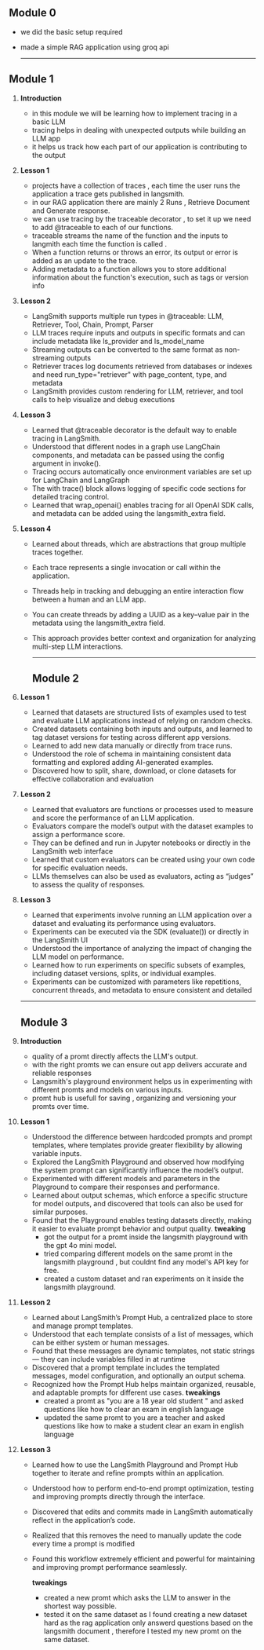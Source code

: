 ## Module 0
 - we did the basic setup required
 - made a simple RAG application using groq api
  
    ---
   
## Module 1  
1. **Introduction**
   - in this module we will be learning how to implement tracing in a basic LLM
   - tracing helps in dealing with unexpected outputs while building an LLM app
   - it helps us track how each part of our application is contributing to the output
2. **Lesson 1**
   - projects have a collection of traces , each time the user runs the application a trace gets published in langsmith.
   - in our RAG application there are mainly 2 Runs , Retrieve Document and Generate response.
   - we can use tracing by the traceable decorator , to set it up we need to add @traceable to each of our functions.
   - traceable streams the name of the function and the inputs to langmith each time the function is called .
   - When a function returns or throws an error, its output or error is  added as an update to the trace.
   - Adding metadata to a function allows you to store additional information about the function's execution, such as tags or version info
3. **Lesson 2**
   - LangSmith supports multiple run types in @traceable: LLM, Retriever, Tool, Chain, Prompt, Parser
   - LLM traces require inputs and outputs in specific formats and can include metadata like ls_provider and ls_model_name
   - Streaming outputs can be converted to the same format as non-streaming outputs
   - Retriever traces log documents retrieved from databases or indexes and need run_type="retriever" with page_content, type, and metadata
   - LangSmith provides custom rendering for LLM, retriever, and tool calls to help visualize and debug executions
4. **Lesson 3**
   - Learned that @traceable decorator is the default way to enable tracing in LangSmith.
   - Understood that different nodes in a graph use LangChain components, and metadata can be passed using the config argument in invoke().
   - Tracing occurs automatically once environment variables are set up for LangChain and LangGraph
   - The with trace() block allows logging of specific code sections for detailed tracing control.
   - Learned that wrap_openai() enables tracing for all OpenAI SDK calls, and metadata can be added using the langsmith_extra field.
5. **Lesson 4**
   - Learned about threads, which are abstractions that group multiple traces together.
   - Each trace represents a single invocation or call within the application.
   - Threads help in tracking and debugging an entire interaction flow between a human and an LLM app.
   - You can create threads by adding a UUID as a key–value pair in the metadata using the langsmith_extra field.
   - This approach provides better context and organization for analyzing multi-step LLM interactions.

     ---

     ## Module 2
 1. **Lesson 1**
    - Learned that datasets are structured lists of examples used to test and evaluate LLM applications instead of relying on random checks.
    - Created datasets containing both inputs and outputs, and learned to tag dataset versions for testing across different app versions.
    - Learned to add new data manually or directly from trace runs.
    - Understood the role of schema in maintaining consistent data formatting and explored adding AI-generated examples.
    - Discovered how to split, share, download, or clone datasets for effective collaboration and evaluation
2. **Lesson 2**
   - Learned that evaluators are functions or processes used to measure and score the performance of an LLM application.
   - Evaluators compare the model’s output with the dataset examples to assign a performance score.
   - They can be defined and run in Jupyter notebooks or directly in the LangSmith web interface
   - Learned that custom evaluators can be created using your own code for specific evaluation needs.
   - LLMs themselves can also be used as evaluators, acting as “judges” to assess the quality of responses.
3. **Lesson 3**
   - Learned that experiments involve running an LLM application over a dataset and evaluating its performance using evaluators.
   - Experiments can be executed via the SDK (evaluate()) or directly in the LangSmith UI
    - Understood the importance of analyzing the impact of changing the LLM model on performance.
    - Learned how to run experiments on specific subsets of examples, including dataset versions, splits, or individual examples.
    - Experiments can be customized with parameters like repetitions, concurrent threads, and metadata to ensure consistent and detailed 

    ---

   ## Module 3
1. **Introduction**
   - quality of a promt directly affects the LLM's output.
   - with the right promts we can ensure out app delivers accurate and reliable responses
   - Langsmith's playground environment helps us in experimenting with different promts and models on various inputs.
   - promt hub is usefull for saving , organizing and versioning your promts over time.
2. **Lesson 1**
   - Understood the difference between hardcoded prompts and prompt templates, where templates provide greater flexibility by allowing variable inputs.
   - Explored the LangSmith Playground and observed how modifying the system prompt can significantly influence the model’s output.
   - Experimented with different models and parameters in the Playground to compare their responses and performance.
   - Learned about output schemas, which enforce a specific structure for model outputs, and discovered that tools can also be used for similar purposes.
   - Found that the Playground enables testing datasets directly, making it easier to evaluate prompt behavior and output quality.
     **tweaking**
     - got the output for a promt inside the langsmith playground with the gpt 4o mini model.
     - tried comparing different models on the same promt in the langsmith playground , but couldnt find any  model's API key for free.
     - created a custom dataset and ran experiments on it inside the langsmith playground.
3. **Lesson 2**
   - Learned about LangSmith’s Prompt Hub, a centralized place to store and manage prompt templates.
   - Understood that each template consists of a list of messages, which can be either system or human messages.
   - Found that these messages are dynamic templates, not static strings — they can include variables filled in at runtime
   - Discovered that a prompt template includes the templated messages, model configuration, and optionally an output schema.
   - Recognized how the Prompt Hub helps maintain organized, reusable, and adaptable prompts for different use cases.
     **tweakings**
     - created a promt as "you are a 18 year old student " and asked questions like how to clear an exam in english language
     - updated the same promt to you are a teacher and asked questions like how to make a student clear an exam in english language
4. **Lesson 3**
   - Learned how to use the LangSmith Playground and Prompt Hub together to iterate and refine prompts within an application.
   - Understood how to perform end-to-end prompt optimization, testing and improving prompts directly through the interface.
   - Discovered that edits and commits made in LangSmith automatically reflect in the application’s code.
   - Realized that this removes the need to manually update the code every time a prompt is modified
   - Found this workflow extremely efficient and powerful for maintaining and improving prompt performance seamlessly.
     
     **tweakings**
     - created a new promt which asks the LLM to answer in the shortest way possible.
     - tested it on the same dataset as I found creating a new dataset hard as the rag application only answerd questions based on the langsmith document , therefore I tested my new promt on the same dataset.
     

    
